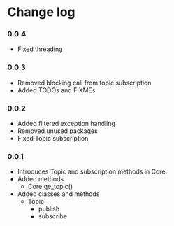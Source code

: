# Change log

### 0.0.4
- Fixed threading

### 0.0.3
- Removed blocking call from topic subscription
- Added TODOs and FIXMEs

### 0.0.2
- Added filtered exception handling
- Removed unused packages
- Fixed Topic subscription

### 0.0.1
- Introduces Topic and subscription methods in Core.
- Added methods
    - Core.ge_topic()
- Added classes and methods
    - Topic
        - publish
        - subscribe